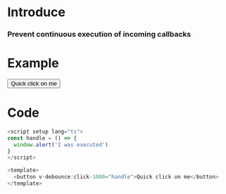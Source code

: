 # Introduce

### Prevent continuous execution of incoming callbacks

# Example

<script setup>
const handle = () => {
  window.alert('I was executed')
}
</script>

<button v-debounce:click-1000="handle">Quick click on me</button>

# Code

```js
<script setup lang="ts">
const handle = () => {
  window.alert('I was executed')
}
</script>

<template>
  <button v-debounce:click-1000="handle">Quick click on me</button>
</template>
```
